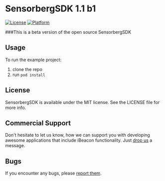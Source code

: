 # SensorbergSDK 1.1 b1

[![License](https://img.shields.io/cocoapods/l/SensorbergSDK.svg?style=flat)](http://cocoapods.org/pods/SensorbergSDK)
[![Platform](https://img.shields.io/cocoapods/p/SensorbergSDK.svg?style=flat)](http://cocoapods.org/pods/SensorbergSDK)

###This is a beta version of the open source SensorbergSDK

## Usage

To run the example project:  
1. clone the repo   
2. run `pod install` 

## License

SensorbergSDK is available under the MIT license. See the LICENSE file for more info.


## Commercial Support

Don't hesitate to let us know, how we can support you with developing awesome applications that include iBeacon functionality. Just [drop us](mailto:support@sensorberg.com) a message.

## Bugs

If you encounter any bugs, please [report them](https://github.com/sensorberg-dev/ios-sdk/issues).